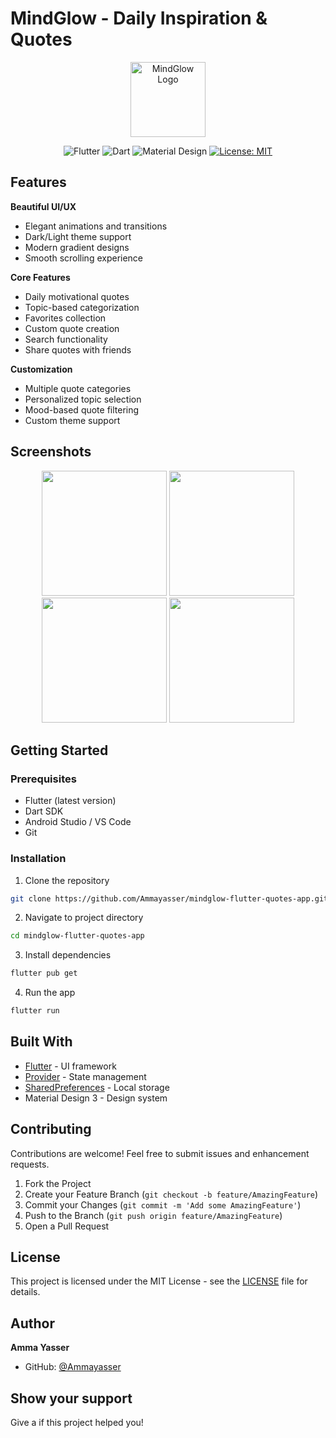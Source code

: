 # MindGlow - Daily Inspiration & Quotes

<div align="center">
  <img src="assets/app_icon.png" alt="MindGlow Logo" width="120"/>
  
  ![Flutter](https://img.shields.io/badge/Flutter-02569B?style=for-the-badge&logo=flutter&logoColor=white)
  ![Dart](https://img.shields.io/badge/Dart-0175C2?style=for-the-badge&logo=dart&logoColor=white)
  ![Material Design](https://img.shields.io/badge/Material%20Design-757575?style=for-the-badge&logo=material-design&logoColor=white)
  [![License: MIT](https://img.shields.io/badge/License-MIT-yellow.svg?style=for-the-badge)](https://opensource.org/licenses/MIT)
</div>

## Features

 **Beautiful UI/UX**
- Elegant animations and transitions
- Dark/Light theme support
- Modern gradient designs
- Smooth scrolling experience

 **Core Features**
- Daily motivational quotes
- Topic-based categorization
- Favorites collection
- Custom quote creation
- Search functionality
- Share quotes with friends

 **Customization**
- Multiple quote categories
- Personalized topic selection
- Mood-based quote filtering
- Custom theme support

## Screenshots

<div align="center">
  <img src="screenshots/home_screen.png" width="200"/>
  <img src="screenshots/topics_screen.png" width="200"/>
  <img src="screenshots/dark_mode.png" width="200"/>
  <img src="screenshots/favorites.png" width="200"/>
</div>

## Getting Started

### Prerequisites
- Flutter (latest version)
- Dart SDK
- Android Studio / VS Code
- Git

### Installation

1. Clone the repository
```bash
git clone https://github.com/Ammayasser/mindglow-flutter-quotes-app.git
```

2. Navigate to project directory
```bash
cd mindglow-flutter-quotes-app
```

3. Install dependencies
```bash
flutter pub get
```

4. Run the app
```bash
flutter run
```

## Built With

- [Flutter](https://flutter.dev/) - UI framework
- [Provider](https://pub.dev/packages/provider) - State management
- [SharedPreferences](https://pub.dev/packages/shared_preferences) - Local storage
- Material Design 3 - Design system

## Contributing

Contributions are welcome! Feel free to submit issues and enhancement requests.

1. Fork the Project
2. Create your Feature Branch (`git checkout -b feature/AmazingFeature`)
3. Commit your Changes (`git commit -m 'Add some AmazingFeature'`)
4. Push to the Branch (`git push origin feature/AmazingFeature`)
5. Open a Pull Request

## License

This project is licensed under the MIT License - see the [LICENSE](LICENSE) file for details.

## Author

**Amma Yasser**
- GitHub: [@Ammayasser](https://github.com/Ammayasser)

## Show your support

Give a  if this project helped you!
